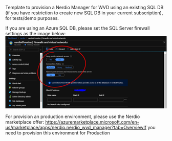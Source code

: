 <p>
Template to provision a Nerdio Manager for WVD using an existing SQL DB (if you have restriction to create new SQL DB in your current subscription), for tests/demo purposes.
</p>
<a href="https%3A%2F%2Fraw.githubusercontent.com%2Fmatiasma%2Farm-templates%2Fmaster%2FNerdioManagerForWVD%2Fazuredeploy.json" target="_blank">
</a>
<p>
If you are using an Azure SQL DB, please set the SQL Server firewall settings as the image below:
<img src="https://raw.githubusercontent.com/matiasma/arm-templates/master/NerdioManagerForWVD/sql-firewall.PNG">

For provision an production environment, please use the Nerdio marketplace offer: 
https://azuremarketplace.microsoft.com/en-us/marketplace/apps/nerdio.nerdio_wvd_manager?tab=OverviewIf you need to provision this environment for Production 
</p>
